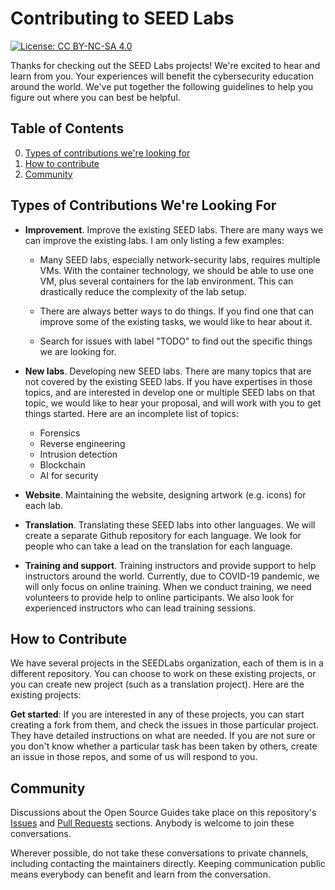 # Contributing to SEED Labs
[![License: CC BY-NC-SA 4.0](https://img.shields.io/badge/License-CC%20BY--NC--SA%204.0-lightgrey.svg)](https://creativecommons.org/licenses/by-nc-sa/4.0/)

Thanks for checking out the SEED Labs projects! We're excited to hear and
learn from you. Your experiences will benefit the cybersecurity education
around the world. We've put together the following guidelines to help you
figure out where you can best be helpful.


## Table of Contents

0. [Types of contributions we're looking for](#types-of-contributions-were-looking-for)
0. [How to contribute](#how-to-contribute)
0. [Community](#community)

## Types of Contributions We're Looking For

- **Improvement**. Improve the existing SEED labs. There are many ways we can 
improve the existing labs. I am only listing a few examples:

  - Many SEED labs, especially network-security labs, requires multiple
    VMs. With the container technology, we should be able to use one VM, 
    plus several containers for the lab environment. This can drastically
    reduce the complexity of the lab setup. 

  - There are always better ways to do things. If you find one that can
    improve some of the existing tasks, we would like to hear 
    about it.

  - Search for issues with label "TODO" to find out the specific things 
    we are looking for.

- **New labs**. Developing new SEED labs. There are many topics that are 
not covered by the existing SEED labs. If you have expertises in those 
topics, and are interested in develop
one or multiple SEED labs on that topic, we would like to hear your 
proposal, and will work with you to get things started. Here are 
an incomplete list of topics: 

  - Forensics
  - Reverse engineering
  - Intrusion detection
  - Blockchain 
  - AI for security


- **Website**. Maintaining the website, designing artwork (e.g. icons) for each lab.

- **Translation**. Translating these SEED labs into other languages. 
We will create a separate Github repository for each language. We look
for people who can take a lead on the translation for each language. 

- **Training and support**. Training instructors and provide support to help
instructors around the world. Currently, due to COVID-19 pandemic, we 
will only focus on online training. When we conduct training, we need
volunteers to provide help to online participants. We also look for experienced
instructors who can lead training sessions. 


## How to Contribute

We have several projects in the SEEDLabs organization, each of them is in
a different repository. You can choose to work on these existing projects, or you can create new project (such as a translation project). Here are the existing projects:


**Get started**: If you are interested in any of these projects, you can start creating a fork from them, and check the issues in those particular project. They have detailed instructions on what are needed. If you are not sure or you don't know whether a particular task has been taken by others, create an issue in those repos, and some of us will respond to you.


## Community

Discussions about the Open Source Guides take place on 
this repository's [Issues](https://github.com/seed-labs/opensource.guide/issues) and [Pull Requests](https://github.com/seed-labs/pulls) sections. Anybody is welcome to join these conversations. 

Wherever possible, do not take these conversations to private channels, including contacting the maintainers directly. Keeping communication public means everybody can benefit and learn from the conversation.

